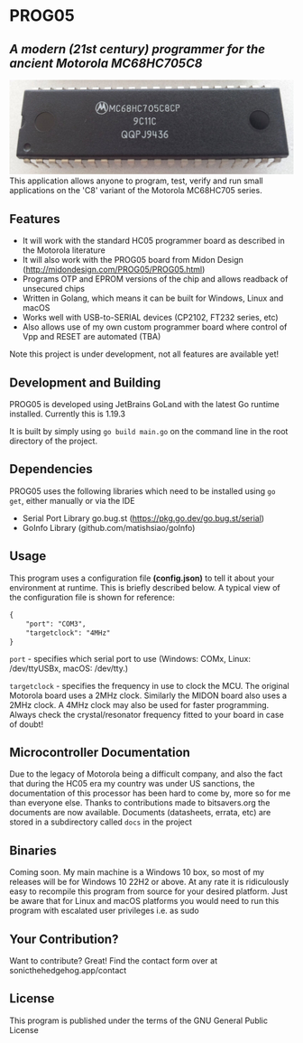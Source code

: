 # PROG05
## _A modern (21st century) programmer for the ancient Motorola MC68HC705C8_
![HC05](hc705c8_orig.png)
This application allows anyone to program, test, verify and run small applications on the 'C8' variant of the Motorola MC68HC705 series.
## Features

- It will work with the standard HC05 programmer board as described in the Motorola literature
- It will also work with the PROG05 board from Midon Design (http://midondesign.com/PROG05/PROG05.html)
- Programs OTP and EPROM versions of the chip and allows readback of unsecured chips
- Written in Golang, which means it can be built for Windows, Linux and macOS
- Works well with USB-to-SERIAL devices (CP2102, FT232 series, etc)
- Also allows use of my own custom programmer board where control of Vpp and RESET are automated (TBA)

Note this project is under development, not all features are available yet!
## Development and Building

PROG05 is developed using JetBrains GoLand with the latest Go runtime installed. Currently this is 1.19.3

It is built by simply using ```go build main.go``` on the command line in the root directory of the project.

## Dependencies

PROG05 uses the following libraries which need to be installed using ``go get``, either manually or via the IDE
- Serial Port Library go.bug.st (https://pkg.go.dev/go.bug.st/serial)
- GoInfo Library (github.com/matishsiao/goInfo)

## Usage
This program uses a configuration file **(config.json)** to tell it about your environment at runtime. This is briefly described below.
A typical view of the configuration file is shown for reference:
```
{
	"port": "COM3",
    "targetclock": "4MHz"
}
```
```port``` - specifies which serial port to use (Windows: COMx, Linux: /dev/ttyUSBx, macOS: /dev/tty.<hardware-specific-name>)
	
```targetclock``` - specifies the frequency in use to clock the MCU. The original Motorola board uses a 2MHz clock. Similarly the MIDON board also uses a 2MHz clock. A 4MHz clock may also be used for faster programming. Always check the crystal/resonator frequency fitted to your board in case of doubt!

## Microcontroller Documentation
Due to the legacy of Motorola being a difficult company, and also the fact that during the HC05 era my country was under US sanctions, the documentation of this processor has been hard to come by, more so for me than everyone else. Thanks to contributions made to bitsavers.org the documents are now available. Documents (datasheets, errata, etc) are stored in a subdirectory called ```docs``` in the project

## Binaries
Coming soon.
My main machine is a Windows 10 box, so most of my releases will be for Windows 10 22H2 or above.
At any rate it is ridiculously easy to recompile this program from source for your desired platform. Just be aware
that for Linux and macOS platforms you would need to run this program with escalated user privileges i.e. as sudo

## Your Contribution?

Want to contribute? Great!
Find the contact form over at sonicthehedgehog.app/contact

## License

This program is published under the terms of the GNU General Public License
